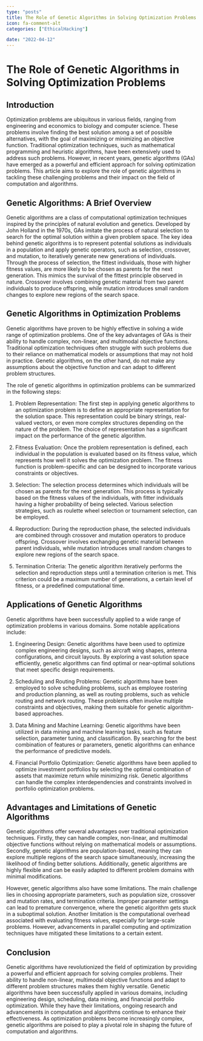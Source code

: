 ```yaml
---
type: "posts"
title: The Role of Genetic Algorithms in Solving Optimization Problems
icon: fa-comment-alt
categories: ["EthicalHacking"]

date: "2022-04-12"
---
```




# The Role of Genetic Algorithms in Solving Optimization Problems

## Introduction

Optimization problems are ubiquitous in various fields, ranging from engineering and economics to biology and computer science. These problems involve finding the best solution among a set of possible alternatives, with the goal of maximizing or minimizing an objective function. Traditional optimization techniques, such as mathematical programming and heuristic algorithms, have been extensively used to address such problems. However, in recent years, genetic algorithms (GAs) have emerged as a powerful and efficient approach for solving optimization problems. This article aims to explore the role of genetic algorithms in tackling these challenging problems and their impact on the field of computation and algorithms.

## Genetic Algorithms: A Brief Overview

Genetic algorithms are a class of computational optimization techniques inspired by the principles of natural evolution and genetics. Developed by John Holland in the 1970s, GAs imitate the process of natural selection to search for the optimal solution within a given problem space. The key idea behind genetic algorithms is to represent potential solutions as individuals in a population and apply genetic operators, such as selection, crossover, and mutation, to iteratively generate new generations of individuals. Through the process of selection, the fittest individuals, those with higher fitness values, are more likely to be chosen as parents for the next generation. This mimics the survival of the fittest principle observed in nature. Crossover involves combining genetic material from two parent individuals to produce offspring, while mutation introduces small random changes to explore new regions of the search space.

## Genetic Algorithms in Optimization Problems

Genetic algorithms have proven to be highly effective in solving a wide range of optimization problems. One of the key advantages of GAs is their ability to handle complex, non-linear, and multimodal objective functions. Traditional optimization techniques often struggle with such problems due to their reliance on mathematical models or assumptions that may not hold in practice. Genetic algorithms, on the other hand, do not make any assumptions about the objective function and can adapt to different problem structures.

The role of genetic algorithms in optimization problems can be summarized in the following steps:

1. Problem Representation: The first step in applying genetic algorithms to an optimization problem is to define an appropriate representation for the solution space. This representation could be binary strings, real-valued vectors, or even more complex structures depending on the nature of the problem. The choice of representation has a significant impact on the performance of the genetic algorithm.

2. Fitness Evaluation: Once the problem representation is defined, each individual in the population is evaluated based on its fitness value, which represents how well it solves the optimization problem. The fitness function is problem-specific and can be designed to incorporate various constraints or objectives.

3. Selection: The selection process determines which individuals will be chosen as parents for the next generation. This process is typically based on the fitness values of the individuals, with fitter individuals having a higher probability of being selected. Various selection strategies, such as roulette wheel selection or tournament selection, can be employed.

4. Reproduction: During the reproduction phase, the selected individuals are combined through crossover and mutation operators to produce offspring. Crossover involves exchanging genetic material between parent individuals, while mutation introduces small random changes to explore new regions of the search space.

5. Termination Criteria: The genetic algorithm iteratively performs the selection and reproduction steps until a termination criterion is met. This criterion could be a maximum number of generations, a certain level of fitness, or a predefined computational time.

## Applications of Genetic Algorithms

Genetic algorithms have been successfully applied to a wide range of optimization problems in various domains. Some notable applications include:

1. Engineering Design: Genetic algorithms have been used to optimize complex engineering designs, such as aircraft wing shapes, antenna configurations, and circuit layouts. By exploring a vast solution space efficiently, genetic algorithms can find optimal or near-optimal solutions that meet specific design requirements.

2. Scheduling and Routing Problems: Genetic algorithms have been employed to solve scheduling problems, such as employee rostering and production planning, as well as routing problems, such as vehicle routing and network routing. These problems often involve multiple constraints and objectives, making them suitable for genetic algorithm-based approaches.

3. Data Mining and Machine Learning: Genetic algorithms have been utilized in data mining and machine learning tasks, such as feature selection, parameter tuning, and classification. By searching for the best combination of features or parameters, genetic algorithms can enhance the performance of predictive models.

4. Financial Portfolio Optimization: Genetic algorithms have been applied to optimize investment portfolios by selecting the optimal combination of assets that maximize return while minimizing risk. Genetic algorithms can handle the complex interdependencies and constraints involved in portfolio optimization problems.

## Advantages and Limitations of Genetic Algorithms

Genetic algorithms offer several advantages over traditional optimization techniques. Firstly, they can handle complex, non-linear, and multimodal objective functions without relying on mathematical models or assumptions. Secondly, genetic algorithms are population-based, meaning they can explore multiple regions of the search space simultaneously, increasing the likelihood of finding better solutions. Additionally, genetic algorithms are highly flexible and can be easily adapted to different problem domains with minimal modifications.

However, genetic algorithms also have some limitations. The main challenge lies in choosing appropriate parameters, such as population size, crossover and mutation rates, and termination criteria. Improper parameter settings can lead to premature convergence, where the genetic algorithm gets stuck in a suboptimal solution. Another limitation is the computational overhead associated with evaluating fitness values, especially for large-scale problems. However, advancements in parallel computing and optimization techniques have mitigated these limitations to a certain extent.

## Conclusion

Genetic algorithms have revolutionized the field of optimization by providing a powerful and efficient approach for solving complex problems. Their ability to handle non-linear, multimodal objective functions and adapt to different problem structures makes them highly versatile. Genetic algorithms have been successfully applied in various domains, including engineering design, scheduling, data mining, and financial portfolio optimization. While they have their limitations, ongoing research and advancements in computation and algorithms continue to enhance their effectiveness. As optimization problems become increasingly complex, genetic algorithms are poised to play a pivotal role in shaping the future of computation and algorithms.